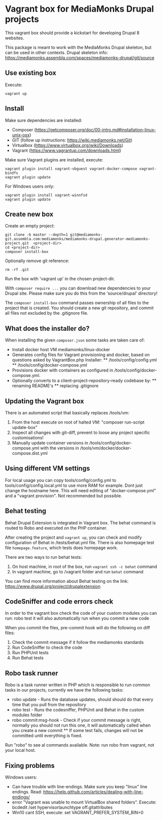 # Vagrant box for MediaMonks Drupal projects

This vagrant box should provide a kickstart for developing Drupal 8 websites.

This package is meant to work with the MediaMonks Drupal skeleton, but can be used in other contexts.
Drupal skeleton info: https://mediamonks.assembla.com/spaces/mediamonks-drupal/git/source

## Use existing box

Execute:
```
vagrant up
```

## Install
Make sure dependencies are installed:
- Composer (https://getcomposer.org/doc/00-intro.md#installation-linux-unix-osx)
- GIT (follow up instructions: https://wiki.mediamonks.net/Git)
- Virtualbox (https://www.virtualbox.org/wiki/Downloads)
- Vagrant (https://www.vagrantup.com/downloads.html)

Make sure Vagrant plugins are installed, execute:
```
vagrant plugin install vagrant-vbguest vagrant-docker-compose vagrant-bindfs
vagrant plugin update
```

For Windows users only:
```
vagrant plugin install vagrant-winnfsd
vagrant plugin update
```

## Create new box

Create an empty project:
```
git clone -b master --depth=1 git@mediamonks-git.assembla.com:mediamonks/mediamonks-drupal.generator-mediamonks-project.git  <project-dir>
cd <project-dir>
composer install-box
```

Optionally remove git reference:
```
rm -rf .git
```
Run the box with 'vagrant up' in the chosen project-dir.

With `composer require ...` you can download new dependencies to your Drupal site.
Please make sure you do this from the 'source/drupal' directory!


The `composer install-box` command passes ownership of all files to the
project that is created. You should create a new git repository, and commit
all files not excluded by the .gitignore file.

## What does the installer do?

When installing the given `composer.json` some tasks are taken care of:

* Install docker host VM mediamonks/linux-docker
* Generates config files for Vagrant provisioning and docker, based on questions asked by VagrantBox.php Installer:
** /tools/config/config.yml
** /tools/config/docker-compose.yml
* Provisions docker with containers as configured in /tools/config/docker-compose.yml.
* Optionally converts to a client-project-repository-ready codebase by:
** renaming README's
** replacing .gitignore

## Updating the Vagrant box
There is an automated script that basically replaces /tools/vm:
1. From the host execute on root of halted VM: "composer run-script update-box"
2. Inspect all changes with git-diff, prevent to loose any project specific customisations!
3. Manually update container versions in /tools/config/docker-compose.yml with the versions in /tools/vm/docker/docker-compose.dist.yml

## Using different VM settings
For local usage you can copy tools/config/config.yml to tools/config/config.local.yml to use more RAM for example.
Dont just change the hostname here. This will need editing of "docker-compose.yml" and a "vagrant provision". Not recommended but possible.

## Behat testing
Behat Drupal Extension is integrated in Vagrant box. The behat command is routed to Robo and executed on the PHP container.

After creating the project and `vagrant up`, you can check and modify configuration of Behat in /tests/behat.yml file.
There is also homepage test file `homepage.feature`, which tests does homepage work.

There are two ways to run behat tests:
1. On host machine, in root of the box, run `vagrant ssh -c behat` command
2. In vagrant machine, go to /vagrant folder and run `behat` command

You can find more information about Behat testing on the link: https://www.drupal.org/project/drupalextension

## CodeSniffer and code errors check
In order to the vagrant box check the code of your custom modules you can run: robo test
it will also automatically run when you commit a new code

When you commit the files, pre-commit hook will do the following on diff files:
1. Check the commit message if it follow the mediamonks standards
2. Run CodeSniffer to check the code
3. Run PHPUnit tests
4. Run Behat tests

## Robo task runner
Robo is a task runner written in PHP which is responsible to run common tasks in our projects, currently we have the following tasks:

 * robo update - Runs the database updates, should should do that every time that you pull from the repository
 * robo test - Runs the codesniffer, PHPUnit and Behat in the custom modules folder
 * robo commit:msg-hook - Check if your commit message is right, normally you should not run this one, it will automatically called when you create a new commit
 ** If some test fails, changes will not be committed until everything is fixed.

Run "robo" to see al commands available.
Note: run robo from vagrant, not your local host.

## Fixing problems
Windows users:
* Can have trouble with line-endings. Make sure you keep "linux" line endings. Read: https://help.github.com/articles/dealing-with-line-endings/
* error "Vagrant was unable to mount VirtualBox shared folders". Execute: bcdedit /set hypervisorlaunchtype off.gitattributes
* Win10 cant SSH, execute: set VAGRANT_PREFER_SYSTEM_BIN=0
